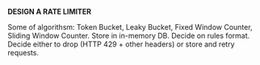 **DESIGN A RATE LIMITER**

Some of algorithsm: Token Bucket, Leaky Bucket, Fixed Window Counter, Sliding Window Counter.
Store in in-memory DB.
Decide on rules format.
Decide either to drop (HTTP 429 + other headers) or store and retry requests.
